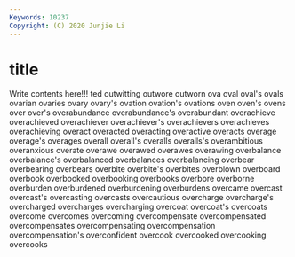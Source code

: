 ```yaml
---
Keywords: 10237
Copyright: (C) 2020 Junjie Li
---
```


# title

Write contents here!!!
ted 
outwitting 
outwore 
outworn
ova 
oval 
oval's 
ovals 
ovarian 
ovaries 
ovary 
ovary's 
ovation 
ovation's
ovations 
oven 
oven's 
ovens 
over 
over's 
overabundance 
overabundance's 
overabundant 
overachieve
overachieved 
overachiever 
overachiever's 
overachievers 
overachieves 
overachieving 
overact 
overacted 
overacting 
overactive
overacts 
overage 
overage's 
overages 
overall 
overall's 
overalls 
overalls's 
overambitious 
overanxious
overate 
overawe 
overawed 
overawes 
overawing 
overbalance 
overbalance's 
overbalanced 
overbalances 
overbalancing
overbear 
overbearing 
overbears 
overbite 
overbite's 
overbites 
overblown 
overboard 
overbook 
overbooked
overbooking 
overbooks 
overbore 
overborne 
overburden 
overburdened 
overburdening 
overburdens 
overcame 
overcast
overcast's 
overcasting 
overcasts 
overcautious 
overcharge 
overcharge's 
overcharged 
overcharges 
overcharging 
overcoat
overcoat's 
overcoats 
overcome 
overcomes 
overcoming 
overcompensate 
overcompensated 
overcompensates 
overcompensating 
overcompensation
overcompensation's 
overconfident 
overcook 
overcooked 
overcooking 
overcooks 
